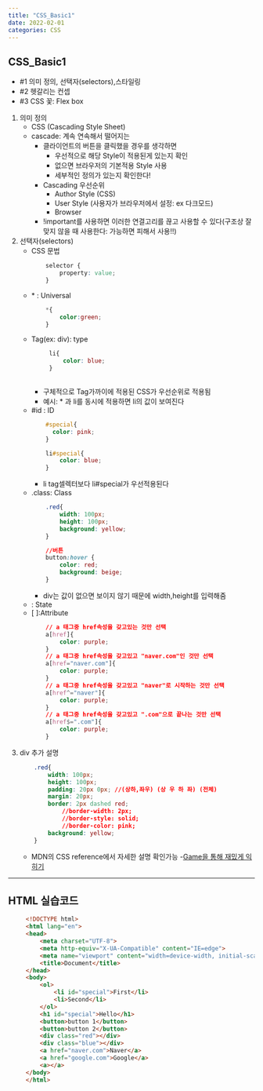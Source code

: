 ```yaml
---
title: "CSS_Basic1"
date: 2022-02-01 
categories: CSS
---
```


## CSS_Basic1
- \#1 의미 정의, 선택자(selectors),스타일링
- \#2 헷갈리는 컨셉
- \#3 CSS 꽃: Flex box
1. 의미 정의
     - CSS (Cascading Style Sheet)
     - cascade: 계속 연속해서 떨어지는 
        - 클라이언트의 버튼을 클릭했을 경우를 생각하면 
            - 우선적으로 해당 Style이 적용된게 있는지 확인
            - 없으면 브라우저의 기본적용 Style 사용
            - 세부적인 정의가 있는지 확인한다!
        - Cascading 우선순위
            - Author Style (CSS)
            - User Style (사용자가 브라우저에서 설정: ex 다크모드)
            - Browser
        - !important를 사용하면 이러한 연결고리를 끊고 사용할 수 있다(구조상 잘 맞지 않을 때 사용한다: 가능하면 피해서 사용!!)
2. 선택자(selectors)
    - CSS 문법
        ```CSS
            selector {
                property: value;
            }
        ```    
    - \* : Universal
        ```CSS
            *{
                color:green;
            }
        ```
    - Tag(ex: div): type
       ```CSS
            li{
                color: blue;
            }
            
        ```
        - 구체적으로 Tag가까이에 적용된 CSS가 우선순위로 적용됨
        - 예시: * 과 li를 동시에 적용하면 li의 값이 보여진다
    - \#id : ID
        ```CSS
            #special{
              color: pink;      
            }

            li#special{
                color: blue;
            }
        ```  
        - li tag셀렉터보다 li#special가 우선적용된다  
    - \.class: Class
        ```CSS
            .red{
                width: 100px;
                height: 100px;
                background: yellow;
            }

            //버튼 
            button:hover {
                color: red;
                background: beige;
            }
        ```
        - div는 값이 없으면 보이지 않기 때문에 width,height를 입력해줌
    - \: State
    - \[ ]:Attribute
        ```CSS
            // a 태그중 href속성을 갖고있는 것만 선택
            a[href]{
                color: purple;
            }
            // a 태그중 href속성을 갖고있고 "naver.com"인 것만 선택
            a[href="naver.com"]{
                color: purple;
            }
            // a 태그중 href속성을 갖고있고 "naver"로 시작하는 것만 선택
            a[href^="naver"]{
                color: purple;
            }
            // a 태그중 href속성을 갖고있고 ".com"으로 끝나는 것만 선택
            a[href$=".com"]{
                color: purple;
            }
        ```
3. div 추가 설명
    ```CSS
        .red{
            width: 100px;
            height: 100px;
            padding: 20px 0px; //(상하,좌우) (상 우 하 좌) (전체)
            margin: 20px;
            border: 2px dashed red;
                //border-width: 2px;
                //border-style: solid;
                //border-color: pink;
            background: yellow;
        }
    ```
    - MDN의 CSS reference에서 자세한 설명 확인가능
    -[Game을 통해 재밌게 익히기](https://flukeout.github.io, "Game link")
 - - -
 
## HTML 실습코드
```HTML
     <!DOCTYPE html>
     <html lang="en">
     <head>
         <meta charset="UTF-8">
         <meta http-equiv="X-UA-Compatible" content="IE=edge">
         <meta name="viewport" content="width=device-width, initial-scale=1.0">
         <title>Document</title>
     </head>
     <body>
         <ol>
             <li id="special">First</li>
             <li>Second</li>
         </ol>
         <h1 id="special">Hello</h1>
         <button>button 1</button>
         <button>button 2</button>
         <div class="red"></div>
         <div class="blue"></div>
         <a href="naver.com">Naver</a>
         <a href="google.com">Google</a>
         <a></a>
     </body>
     </html>
```
